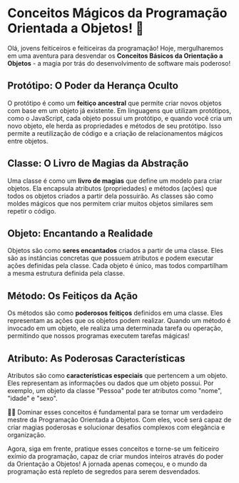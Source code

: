 # Conceitos Mágicos da Programação Orientada a Objetos! 🌟

Olá, jovens feiticeiros e feiticeiras da programação! Hoje, mergulharemos em uma aventura para desvendar os **Conceitos Básicos da Orientação a Objetos** - a magia por trás do desenvolvimento de software mais poderoso!

## Protótipo: O Poder da Herança Oculto

O protótipo é como um **feitiço ancestral** que permite criar novos objetos com base em um objeto já existente. Em linguagens que utilizam protótipos, como o JavaScript, cada objeto possui um protótipo, e quando você cria um novo objeto, ele herda as propriedades e métodos de seu protótipo. Isso permite a reutilização de código e a criação de relacionamentos mágicos entre objetos.

## Classe: O Livro de Magias da Abstração

Uma classe é como um **livro de magias** que define um modelo para criar objetos. Ela encapsula atributos (propriedades) e métodos (ações) que todos os objetos criados a partir dela possuirão. As classes são como moldes mágicos que nos permitem criar muitos objetos similares sem repetir o código.

## Objeto: Encantando a Realidade

Objetos são como **seres encantados** criados a partir de uma classe. Eles são as instâncias concretas que possuem atributos e podem executar ações definidas pela classe. Cada objeto é único, mas todos compartilham a mesma estrutura definida pela classe.

## Método: Os Feitiços da Ação

Os métodos são como **poderosos feitiços** definidos em uma classe. Eles representam as ações que os objetos podem realizar. Quando um método é invocado em um objeto, ele realiza uma determinada tarefa ou operação, permitindo que nossos programas executem tarefas mágicas!

## Atributo: As Poderosas Características

Atributos são como **características especiais** que pertencem a um objeto. Eles representam as informações ou dados que um objeto possui. Por exemplo, um objeto da classe "Pessoa" pode ter atributos como "nome", "idade" e "sexo".

🧙‍♂️ Dominar esses conceitos é fundamental para se tornar um verdadeiro mestre da Programação Orientada a Objetos. Com eles, você será capaz de criar magias poderosas e solucionar desafios complexos com elegância e organização.

Agora, siga em frente, pratique esses conceitos e torne-se um feiticeiro exímio da programação, capaz de criar mundos inteiros através do poder da Orientação a Objetos! A jornada apenas começou, e o mundo da programação está repleto de segredos para serem desvendados. 
